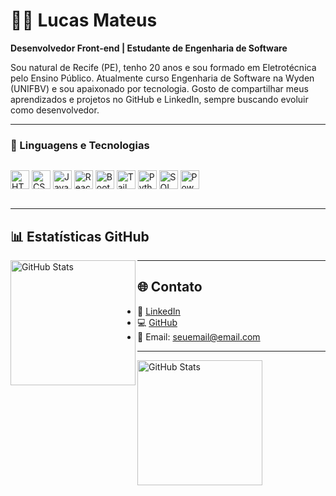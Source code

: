 # 👨‍💻 Lucas Mateus

**Desenvolvedor Front-end | Estudante de Engenharia de Software**

Sou natural de Recife (PE), tenho 20 anos e sou formado em Eletrotécnica pelo Ensino Público. Atualmente curso Engenharia de Software na Wyden (UNIFBV) e sou apaixonado por tecnologia. Gosto de compartilhar meus aprendizados e projetos no GitHub e LinkedIn, sempre buscando evoluir como desenvolvedor.

---


### 🤖 Linguagens e Tecnologias

<div style="display: flex; gap: 10px; flex-wrap: wrap;">

<img 
    alt="HTML" 
    title="HTML" 
    width="30px" 
    src="https://cdn.jsdelivr.net/gh/devicons/devicon@latest/icons/html5/html5-original.svg" 
/>
<img 
    alt="CSS" 
    title="CSS" 
    width="30px" 
    src="https://cdn.jsdelivr.net/gh/devicons/devicon@latest/icons/css3/css3-original.svg" 
/>
<img 
    alt="JavaScript" 
    title="JavaScript" 
    width="30px" 
    src="https://cdn.jsdelivr.net/gh/devicons/devicon@latest/icons/javascript/javascript-original.svg" 
/>
<img 
    alt="React" 
    title="React" 
    width="30px" 
    src="https://cdn.jsdelivr.net/gh/devicons/devicon@latest/icons/react/react-original.svg" 
/>
<img 
    alt="Bootstrap" 
    title="Bootstrap" 
    width="30px" 
    src="https://cdn.jsdelivr.net/gh/devicons/devicon@latest/icons/bootstrap/bootstrap-original.svg" 
/>
<img 
    alt="TailwindCSS" 
    title="TailwindCSS" 
    width="30px" 
    src="https://cdn.jsdelivr.net/gh/devicons/devicon@latest/icons/tailwindcss/tailwindcss-original.svg" 
/>
<img 
    alt="Python" 
    title="Python" 
    width="30px" 
    src="https://cdn.jsdelivr.net/gh/devicons/devicon@latest/icons/python/python-original.svg" 
/>
<img 
    alt="SQL" 
    title="SQL" 
    width="30px" 
    src="https://cdn.jsdelivr.net/gh/devicons/devicon@latest/icons/mysql/mysql-original.svg" 
/>
<img 
    alt="Power BI" 
    title="Power BI" 
    width="30px" 
    src="https://img.icons8.com/color/48/power-bi.png" 
/>

</div>

---

## 📊 Estatísticas GitHub

<img 
    align="left" 
    alt="GitHub Stats" 
    height="200" 
    src="https://github-readme-stats.vercel.app/api/top-langs/?username=Lucasmateus-web&theme=tokyonight&layout=compact&custom_title=Tecnologias&langs_count=9" 
/>

---

## 🌐 Contato

- 🔗 [LinkedIn](https://www.linkedin.com/in/seu-perfil)  
- 💻 [GitHub](https://github.com/Lucasmateus-web)  
- 📧 Email: seuemail@email.com

---




<img 
      align="left" 
      alt="GitHub Stats" 
      height="200" 
      src="https://github-readme-stats.vercel.app/api/top-langs/?username=Lucasmateus-web&theme=tokyonight&layout=compact&custom_title=Tecnologias&langs_count=9" 
  />

</p>

